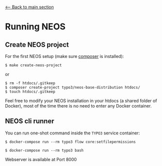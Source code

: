 [<-- Back to main section](README.md)

# Running NEOS

## Create NEOS project

For the first NEOS setup (make sure [composer](https://getcomposer.org/) is installed):

    $ make create-neos-project

or

    $ rm -f htdocs/.gitkeep
    $ composer create-project typo3/neos-base-distribution htdocs/
    $ touch htdocs/.gitkeep


Feel free to modify your NEOS installation in your htdocs (a shared folder of Docker),
most of the time there is no need to enter any Docker container.


## NEOS cli runner

You can run one-shot command inside the `TYPO3` service container:

    $ docker-compose run --rm typo3 flow core:setfilepermissions

    $ docker-compose run --rm typo3 bash

Webserver is available at Port 8000